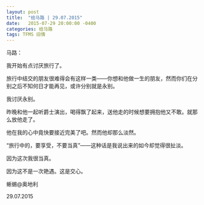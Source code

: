 ```yaml
---
layout: post
title:  "给马路 | 29.07.2015"
date:   2015-07-29 20:00:00 -0400
categories: 给马路
tags: TFMS 旧情
---
```


马路：

我开始有点讨厌旅行了。

旅行中结交的朋友很难得会有这样一类——你想和他做一生的朋友，然而你们在分别之后不知何日才能再见，或许分别就是永别。

我讨厌永别。

昨晚和他一起听爵士演出，喝得飘了起来，送他走的时候想要拥抱他又不敢。就那么放他走了。

他在我的心中竟快要接近完美了吧。然而他却那么淡然。

“旅行中的，要享受，不要当真”——这种话是我说出来的如今却觉得很扯淡。

因为这次我很当真。

因为这不是一次艳遇。这是交心。

蜥蜴@奥地利

29.07.2015
